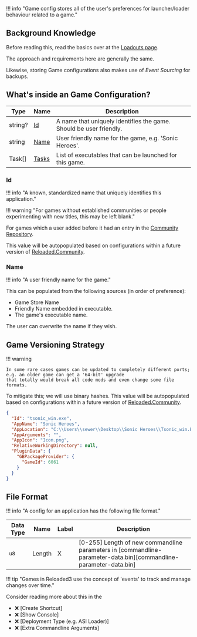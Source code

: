!!! info "Game config stores all of the user's preferences for launcher/loader behaviour related to a game."

## Background Knowledge

Before reading this, read the basics over at the [Loadouts page][event-sourcing].

The approach and requirements here are generally the same.

Likewise, storing Game configurations also makes use of *Event Sourcing* for backups.

## What's inside an Game Configuration?

| Type    | Name           | Description                                                        |
| ------- | -------------- | ------------------------------------------------------------------ |
| string? | [Id](#id)      | A name that uniquely identifies the game. Should be user friendly. |
| string  | [Name](#name)  | User friendly name for the game, e.g. 'Sonic Heroes'.              |
| Task[]  | [Tasks][tasks] | List of executables that can be launched for this game.            |

### Id

!!! info "A known, standardized name that uniquely identifies this application."

!!! warning "For games without established communities or people experimenting with new titles, this may be left blank."

For games which a user added before it had an entry in the [Community Repository][community-repository].

This value will be autopopulated based on configurations within a future version of [Reloaded.Community][reloaded-community].

### Name

!!! info "A user friendly name for the game."

This can be populated from the following sources (in order of preference):

- Game Store Name
- Friendly Name embedded in executable.
- The game's executable name.

The user can overwrite the name if they wish.



## Game Versioning Strategy

!!! warning

    In some rare cases games can be updated to completely different ports; e.g. an older game can get a '64-bit' upgrade
    that totally would break all code mods and even change some file formats.

To mitigate this; we will use binary hashes.
This value will be autopopulated based on configurations within a future version of [Reloaded.Community][reloaded-community].

```json
{
  "Id": "tsonic_win.exe",
  "AppName": "Sonic Heroes",
  "AppLocation": "C:\\Users\\sewer\\Desktop\\Sonic Heroes\\Tsonic_win.EXE",
  "AppArguments": "",
  "AppIcon": "Icon.png",
  "RelativeWorkingDirectory": null,
  "PluginData": {
    "GBPackageProvider": {
      "GameId": 6061
    }
  }
}
```

<!-- Links -->
## File Format

!!! info "A config for an application has the following file format."

| Data Type | Name   | Label | Description                                                                                                      |
| --------- | ------ | ----- | ---------------------------------------------------------------------------------------------------------------- |
| `u8`      | Length | X     | [0-255] Length of new commandline parameters in [commandline-parameter-data.bin][commandline-parameter-data.bin] |

!!! tip "Games in Reloaded3 use the concept of 'events' to track and manage changes over time."

Consider reading more about this in the

- ❌ [Create Shortcut]
- ❌ [Show Console]
- ❌ [Deployment Type (e.g. ASI Loader)]
- ❌ [Extra Commandline Arguments]

[event-sourcing]: ../Loadouts/About.md#event-sourcing
[community-repository]: ../../../Services/Community-Repository.md
[reloaded-community]: https://github.com/Reloaded-Project/Reloaded.Community
[tasks]: ./Tasks.md
